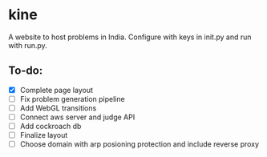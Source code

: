 # kine
A website to host problems in India.
Configure with keys in init.py and run with run.py.  
## To-do:  
- [x] Complete page layout
- [ ] Fix problem generation pipeline
- [ ] Add WebGL transitions
- [ ] Connect aws server and judge API
- [ ] Add cockroach db
- [ ] Finalize layout
- [ ] Choose domain with arp posioning protection and include reverse proxy
